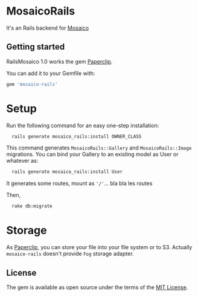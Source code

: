 # MosaicoRails
It's an Rails backend for [Mosaico](https://github.com/voidlabs/mosaico)

## Getting started

RailsMosaico 1.0 works the gem [Paperclip](https://github.com/thoughtbot/paperclip).

You can add it to your Gemfile with:

```ruby
gem 'mosaico-rails'
```

# Setup

Run the following command for an easy one-step installation:
```bash
  rails generate mosaico_rails:install OWNER_CLASS
```
This command generates `MosaicoRails::Gallery` and `MosaicoRails::Image` migrations. You can bind your Gallery to an existing model as User or whatever as:
```bash
  rails generate mosaico_rails:install User
```
It generates some routes, mount as `'/'`... bla bla les routes

Then,
```bash
  rake db:migrate
```

# Storage
As [Paperclip](https://github.com/thoughtbot/paperclip), you can store your file into your file system or to S3. Actually `mosaico-rails` doesn't provide `Fog` storage adapter.


## License
The gem is available as open source under the terms of the [MIT License](http://opensource.org/licenses/MIT).
